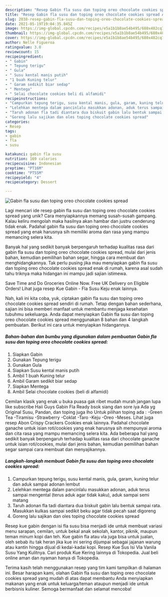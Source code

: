 ```yaml
---
description: "Resep Gabin fla susu dan toping oreo chocolate cookies spread Anti Gagal"
title: "Resep Gabin fla susu dan toping oreo chocolate cookies spread Anti Gagal"
slug: 2038-resep-gabin-fla-susu-dan-toping-oreo-chocolate-cookies-spread-anti-gagal
date: 2021-05-19T19:04:35.845Z
image: https://img-global.cpcdn.com/recipes/e5a1b1b8ae54b495/680x482cq70/gabin-fla-susu-dan-toping-oreo-chocolate-cookies-spread-foto-resep-utama.jpg
thumbnail: https://img-global.cpcdn.com/recipes/e5a1b1b8ae54b495/680x482cq70/gabin-fla-susu-dan-toping-oreo-chocolate-cookies-spread-foto-resep-utama.jpg
cover: https://img-global.cpcdn.com/recipes/e5a1b1b8ae54b495/680x482cq70/gabin-fla-susu-dan-toping-oreo-chocolate-cookies-spread-foto-resep-utama.jpg
author: Nelle Figueroa
ratingvalue: 3.8
reviewcount: 15
recipeingredient:
- " Gabin"
- " Tepung terigu"
- " Gula"
- " Susu kental manis putih"
- "1 buah Kuning telur"
- " Garam sedikit biar sedap"
- " Mentega"
- " Selai chocolate cookies beli di alfamidi"
recipeinstructions:
- "Campurkan tepung terigu, susu kental manis, gula, garam, kuning telur dan aduk sampai adonan lembut"
- "Lelehkan mentega dalam pancinlalu masukkan adonan, aduk terus sampai mengental (terus aduk agar tidak kaku), aduk sampai semi matang"
- "Taruh adonan fla tadi diantara dua biskuit gabin lalu bentuk sampai rata. Masukkan kulkas sampai sedikit beku agar tidak pecah saat digoreng"
- "Goreng lalu sajikan dan oles toping chocolate cookies spread"
categories:
- Resep
tags:
- gabin
- fla
- susu

katakunci: gabin fla susu 
nutrition: 169 calories
recipecuisine: Indonesian
preptime: "PT16M"
cooktime: "PT55M"
recipeyield: "4"
recipecategory: Dessert

---
```



![Gabin fla susu dan toping oreo chocolate cookies spread](https://img-global.cpcdn.com/recipes/e5a1b1b8ae54b495/680x482cq70/gabin-fla-susu-dan-toping-oreo-chocolate-cookies-spread-foto-resep-utama.jpg)

Lagi mencari ide resep gabin fla susu dan toping oreo chocolate cookies spread yang unik? Cara menyiapkannya memang susah-susah gampang. Kalau keliru mengolah maka hasilnya akan hambar dan justru cenderung tidak enak. Padahal gabin fla susu dan toping oreo chocolate cookies spread yang enak harusnya sih memiliki aroma dan rasa yang mampu memancing selera kita.

Banyak hal yang sedikit banyak berpengaruh terhadap kualitas rasa dari gabin fla susu dan toping oreo chocolate cookies spread, mulai dari jenis bahan, kemudian pemilihan bahan segar, hingga cara membuat dan menghidangkannya. Tak perlu pusing jika mau menyiapkan gabin fla susu dan toping oreo chocolate cookies spread enak di rumah, karena asal sudah tahu triknya maka hidangan ini mampu jadi sajian istimewa.

Save Time and Do Groceries Online Now. Free UK Delivery on Eligible Orders! Lihat juga resep Kue Gabin - Fla Susu Keju enak lainnya.


Nah, kali ini kita coba, yuk, ciptakan gabin fla susu dan toping oreo chocolate cookies spread sendiri di rumah. Tetap dengan bahan sederhana, sajian ini bisa memberi manfaat untuk membantu menjaga kesehatan tubuhmu sekeluarga. Anda dapat menyiapkan Gabin fla susu dan toping oreo chocolate cookies spread menggunakan 8 bahan dan 4 langkah pembuatan. Berikut ini cara untuk menyiapkan hidangannya.

<!--inarticleads1-->

##### Bahan-bahan dan bumbu yang digunakan dalam pembuatan Gabin fla susu dan toping oreo chocolate cookies spread:

1. Siapkan  Gabin
1. Gunakan  Tepung terigu
1. Gunakan  Gula
1. Siapkan  Susu kental manis putih
1. Ambil 1 buah Kuning telur
1. Ambil  Garam sedikit biar sedap
1. Siapkan  Mentega
1. Ambil  Selai chocolate cookies (beli di alfamidi)


Cemilan klasik yang enak u buka puasa gak ribet mudah murah jangan lupa like subscribe Haii Guys Gabin Fla Ready bsok siang dan sore iya Ada yg Original Susu, Pandan, dan toping juga lho Untuk pilihan toping ada : -Green Tea -Tiramisu -Strawberry -Coklat -Taro -Keju -Oreo -Meses. Lihat juga resep Abon Crispy Crackers Cookies enak lainnya. Padahal chocolate ganache untuk isian roti/cookies yang enak harusnya sih mempunyai aroma dan cita rasa yang mampu memancing selera kita. Ada beberapa hal yang sedikit banyak berpengaruh terhadap kualitas rasa dari chocolate ganache untuk isian roti/cookies, mulai dari jenis bahan, kemudian pemilihan bahan segar sampai cara membuat dan menyajikannya. 

<!--inarticleads2-->

##### Langkah-langkah membuat Gabin fla susu dan toping oreo chocolate cookies spread:

1. Campurkan tepung terigu, susu kental manis, gula, garam, kuning telur dan aduk sampai adonan lembut
1. Lelehkan mentega dalam pancinlalu masukkan adonan, aduk terus sampai mengental (terus aduk agar tidak kaku), aduk sampai semi matang
1. Taruh adonan fla tadi diantara dua biskuit gabin lalu bentuk sampai rata. Masukkan kulkas sampai sedikit beku agar tidak pecah saat digoreng
1. Goreng lalu sajikan dan oles toping chocolate cookies spread


Resep kue gabin dengan isi fla susu bisa menjadi ide untuk membuat variasi menu sarapan, cemilan, untuk bekal anak sekolah, kantor, piknik, maupun teman minum kopi dan teh. Kue gabin fla atau vla juga bisa untuk jualan, oleh sebab itu tak heran jika kue ini sering dijumpai sebagai jajanan warung atau kantin hingga dijual di kedai-kadai kopi. Resep Kue Sus Isi Vla Vanila Susu Yang Kulitnya. Cari produk Kue Kering lainnya di Tokopedia. Jual beli online aman dan nyaman hanya di Tokopedia. 

Terima kasih telah menggunakan resep yang tim kami tampilkan di halaman ini. Besar harapan kami, olahan Gabin fla susu dan toping oreo chocolate cookies spread yang mudah di atas dapat membantu Anda menyiapkan makanan yang enak untuk keluarga/teman ataupun menjadi ide untuk berbisnis kuliner. Semoga bermanfaat dan selamat mencoba!
